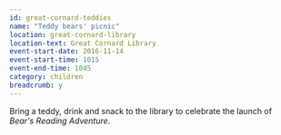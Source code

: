 ```yaml
---
id: great-cornard-teddies
name: "Teddy bears' picnic"
location: great-cornard-library
location-text: Great Cornard Library
event-start-date: 2016-11-14
event-start-time: 1015
event-end-time: 1045
category: children
breadcrumb: y
---
```


Bring a teddy, drink and snack to the library to celebrate the launch of <cite>Bear's Reading Adventure</cite>.
